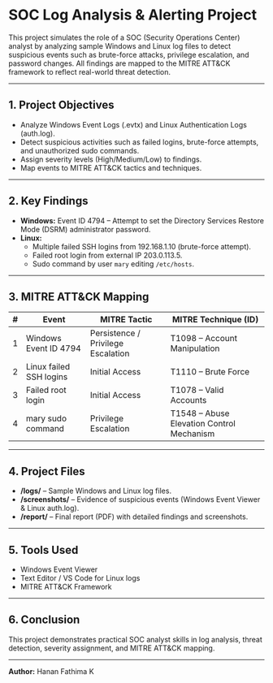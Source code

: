 # SOC Log Analysis & Alerting Project

This project simulates the role of a SOC (Security Operations Center) analyst by analyzing sample Windows and Linux log files to detect suspicious events such as brute-force attacks, privilege escalation, and password changes. All findings are mapped to the MITRE ATT&CK framework to reflect real-world threat detection.

---

## 1. Project Objectives
- Analyze Windows Event Logs (.evtx) and Linux Authentication Logs (auth.log).
- Detect suspicious activities such as failed logins, brute-force attempts, and unauthorized sudo commands.
- Assign severity levels (High/Medium/Low) to findings.
- Map events to MITRE ATT&CK tactics and techniques.

---

## 2. Key Findings
- **Windows:** Event ID 4794 – Attempt to set the Directory Services Restore Mode (DSRM) administrator password.
- **Linux:** 
  - Multiple failed SSH logins from 192.168.1.10 (brute-force attempt).
  - Failed root login from external IP 203.0.113.5.
  - Sudo command by user `mary` editing `/etc/hosts`.

---

## 3. MITRE ATT&CK Mapping
| # | Event | MITRE Tactic | MITRE Technique (ID) |
|---|-------|--------------|----------------------|
| 1 | Windows Event ID 4794 | Persistence / Privilege Escalation | T1098 – Account Manipulation |
| 2 | Linux failed SSH logins | Initial Access | T1110 – Brute Force |
| 3 | Failed root login | Initial Access | T1078 – Valid Accounts |
| 4 | mary sudo command | Privilege Escalation | T1548 – Abuse Elevation Control Mechanism |

---

## 4. Project Files
- **/logs/** – Sample Windows and Linux log files.
- **/screenshots/** – Evidence of suspicious events (Windows Event Viewer & Linux auth.log).
- **/report/** – Final report (PDF) with detailed findings and screenshots.

---

## 5. Tools Used
- Windows Event Viewer
- Text Editor / VS Code for Linux logs
- MITRE ATT&CK Framework

---

## 6. Conclusion
This project demonstrates practical SOC analyst skills in log analysis, threat detection, severity assignment, and MITRE ATT&CK mapping.

---

**Author:** Hanan Fathima K
